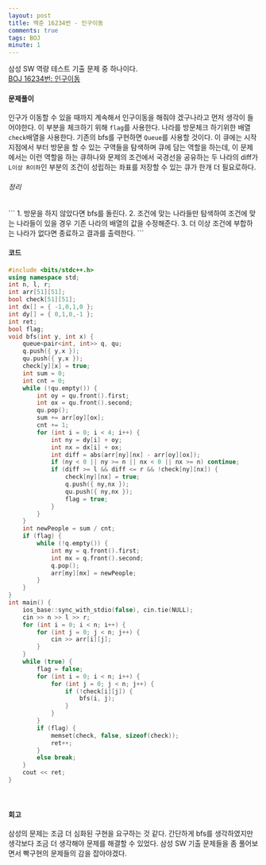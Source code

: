 ```yaml
---
layout: post
title: 백준 16234번 - 인구이동
comments: true
tags: BOJ
minute: 1
---
```


삼성 SW 역량 테스트 기출 문제 중 하나이다.  
[BOJ 16234번: 인구이동](https://www.acmicpc.net/problem/16234)
<h4>문제풀이</h4>

인구가 이동할 수 있을 때까지 계속해서 인구이동을 해줘야 겠구나라고 먼저 생각이 들어야한다. 이 부분을 체크하기 위해 `flag`를 사용한다. 나라를 방문체크 하기위한 배열 `check`배열을 사용한다. 기존의 bfs를 구현하면 `Queue`를 사용할 것이다. 이 큐에는 시작지점에서 부터 방문을 할 수 있는 구역들을 탐색하며 큐에 담는 역할을 하는데, 이 문제에서는 이런 역할을 하는 큐하나와 문제의 조건에서 국경선을 공유하는 두 나라의 diff가 `L이상 R이하`인 부분의 조건이 성립하는 좌표를 저장할 수 있는 큐가 한개 더 필요로하다.
<br>
<h6>정리</h6>
```
1. 방문을 하지 않았다면 bfs를 돌린다.
2. 조건에 맞는 나라들만 탐색하여 조건에 맞는 나라들이 있을 경우 기존 나라의 배열의 값을 수정해준다.
3. 더 이상 조건에 부합하는 나라가 없다면 종료하고 결과를 출력한다.
```
<br>
<h4>코드</h4>

```c++
#include <bits/stdc++.h>
using namespace std;
int n, l, r;
int arr[51][51];
bool check[51][51];
int dx[] = { -1,0,1,0 };
int dy[] = { 0,1,0,-1 };
int ret;
bool flag;
void bfs(int y, int x) {
    queue<pair<int, int>> q, qu;
    q.push({ y,x });
    qu.push({ y,x });
    check[y][x] = true;
    int sum = 0;
    int cnt = 0;
    while (!qu.empty()) {
        int oy = qu.front().first;
        int ox = qu.front().second;
        qu.pop();
        sum += arr[oy][ox];
        cnt += 1;
        for (int i = 0; i < 4; i++) {
            int ny = dy[i] + oy;
            int nx = dx[i] + ox;
            int diff = abs(arr[ny][nx] - arr[oy][ox]);
            if (ny < 0 || ny >= n || nx < 0 || nx >= n) continue;
            if (diff >= l && diff <= r && !check[ny][nx]) {
                check[ny][nx] = true;
                q.push({ ny,nx });
                qu.push({ ny,nx });
                flag = true;
            }
        } 
    }
    int newPeople = sum / cnt;
    if (flag) {
        while (!q.empty()) {
            int my = q.front().first;
            int mx = q.front().second;
            q.pop();
            arr[my][mx] = newPeople;
        }
    }
}
int main() {
    ios_base::sync_with_stdio(false), cin.tie(NULL);
    cin >> n >> l >> r;
    for (int i = 0; i < n; i++) {
        for (int j = 0; j < n; j++) {
            cin >> arr[i][j];
        }
    }
    while (true) {
        flag = false;
        for (int i = 0; i < n; i++) {
            for (int j = 0; j < n; j++) {
                if (!check[i][j]) {
                    bfs(i, j);
                }
            }
        }
        if (flag) {
            memset(check, false, sizeof(check));
            ret++;
        }
        else break;
    }
    cout << ret;
}
```
<br>
<h4>회고</h4>

삼성의 문제는 조금 더 심화된 구현을 요구하는 것 같다. 간단하게 bfs를 생각하였지만 생각보다 조금 더 생각해야 문제를 해결할 수 있었다. 삼성 SW 기출 문제들을 좀 풀어보면서 빡구현의 문제들의 감을 잡아야겠다.

